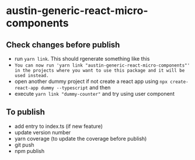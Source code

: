 # austin-generic-react-micro-components

## Check changes before publish
- run `yarn link`. This should rgenerate something like this
- `You can now run 'yarn link "austin-generic-react-micro-components"' in the projects where you want to use this package and it will be used instead.`
- open another dummy project if not create a react app using `npx create-react-app dummy --typescript` and then
- execute `yarn link "dummy-counter"` and try using user component


## To publish
- add entry to index.ts (if new feature)
- update version number
- yarn coverage (to update the coverage before publish)
- git push
- npm publish

